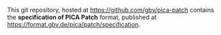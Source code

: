 This git repository, hosted at <https://github.com/gbv/pica-patch> contains the **specification of PICA Patch** format, published at <https://format.gbv.de/pica/patch/specification>.
